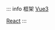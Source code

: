 ::: info 框架 <Badge type="danger" text="beta" />
[Vue3](/vue3/get-component-instance-in-setup)

[React](/react/avoid-mutation)
:::
